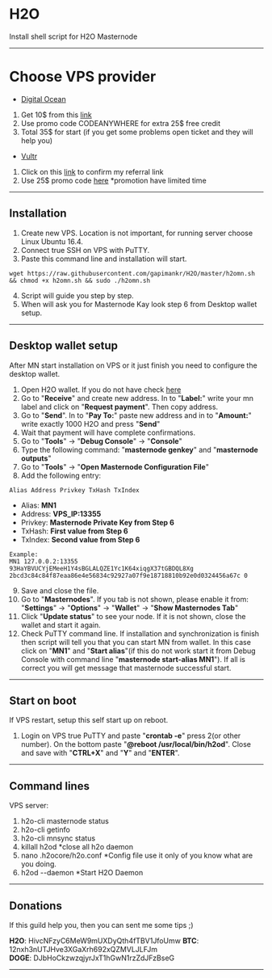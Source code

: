 # H2O
Install shell script for H2O Masternode
***
# Choose VPS provider  

- [Digital Ocean](https://m.do.co/c/d7dfd88a4484)
1. Get 10$ from this [link](https://m.do.co/c/d7dfd88a4484)
2. Use promo code CODEANYWHERE for extra 25$ free credit
3. Total 35$ for start (if you get some problems open ticket and they will help you)

- [Vultr](https://www.vultr.com/?ref=7465291)
1. Click on this [link](https://www.vultr.com/?ref=7465291) to confirm my referral link 
2. Use 25$ promo code [here](https://www.vultr.com/promo25b?service=promo25b) *promotion have limited time
***

## Installation

1. Create new VPS. Location is not important, for running server choose Linux Ubuntu 16.4.
2. Connect true SSH on VPS with PuTTY.
3. Paste this command line and installation will start.
```
wget https://raw.githubusercontent.com/gapimankr/H2O/master/h2omn.sh && chmod +x h2omn.sh && sudo ./h2omn.sh
``` 
4. Script will guide you step by step.
5. When will ask you for Masternode Kay look step 6 from Desktop wallet setup.

***

## Desktop wallet setup

After MN start installation on VPS or it just finish you need to configure the desktop wallet. 
1. Open H2O wallet. If you do not have check [here]( )
2. Go to "**Receive**" and create new address. In to "**Label:**" write your mn label and click on "**Request payment**". Then copy address.
3. Go to "**Send**". In to "**Pay To:**" paste new address and in to "**Amount:**" write exactly 1000 H2O and press "**Send**" 
4. Wait that payment will have complete confirmations.
5. Go to "**Tools**" -> "**Debug Console**" -> "**Console**"
6. Type the following command: "**masternode genkey**" and "**masternode outputs**"
7. Go to "**Tools**" -> "**Open Masternode Configuration File**"
8. Add the following entry:  
```
Alias Address Privkey TxHash TxIndex
```
* Alias: **MN1**
* Address: **VPS_IP:13355**
* Privkey: **Masternode Private Key from Step 6**
* TxHash: **First value from Step 6**
* TxIndex:  **Second value from Step 6**

```
Example:
MN1 127.0.0.2:13355 93HaYBVUCYjEMeeH1Y4sBGLALQZE1Yc1K64xiqgX37tGBDQL8Xg
2bcd3c84c84f87eaa86e4e56834c92927a07f9e18718810b92e0d0324456a67c 0
```
9. Save and close the file.
10. Go to "**Masternodes**". If you tab is not shown, please enable it from: "**Settings**" -> "**Options**" -> "**Wallet**" -> "**Show Masternodes Tab**"
11. Click "**Update status**" to see your node. If it is not shown, close the wallet and start it again.
12. Check PuTTY command line. If installation and synchronization is finish then script will tell you that you can start MN from wallet. 
	In this case click on "**MN1**" and "**Start alias**"(if this do not work start it from Debug Console with command line "**masternode start-alias MN1**"). 
	If all is correct you will get message that masternode successful start.
***

## Start on boot

If VPS restart, setup this self start up on reboot.
1. Login on VPS true PuTTY and paste "**crontab -e**" press 2(or other number). On the bottom paste "**@reboot /usr/local/bin/h2od**". Close and save with "**CTRL+X**" and "**Y**" and "**ENTER**". 

***

## Command lines

VPS server:
1. h2o-cli masternode status
2. h2o-cli getinfo
3. h2o-cli mnsync status
4. killall h2od *close all h2o daemon
5. nano .h2ocore/h2o.conf *Config file use it only of you know what are you doing.
6. h2od --daemon *Start H2O Daemon 

***

## Donations 

If this guild help you, then you can sent me some tips ;)

**H2O**: HivcNFzyC6MeW9mUXDyQth4fTBV1JfoUmw 
**BTC**: 12nxh3nUTJHve3XGaXrh692xQZMVLJLFJm  
**DOGE**: DJbHoCkzwzqjyrJxT1hGwN1rzZdJFzBseG
***
